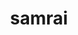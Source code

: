---
title: "samrai"
layout: cache
categories: [package, develop-2025-03-30]
meta: {"compilers": ["gcc@7.5.0"], "num_specs": 1, "num_specs_by_stack": {"radiuss": 1, "root": 1}, "oss": ["ubuntu18.04"], "platforms": ["linux"], "stacks": ["radiuss", "root"], "targets": ["x86_64_v3"], "versions": ["3.12.0"]}
spec_details: [{"compiler": "gcc@7.5.0", "hash": "crykzwcqr4ymkhkh2ly2phpfi2cv5gxr", "os": "ubuntu18.04", "platform": "linux", "size": "-", "stacks": ["radiuss", "root"], "target": "x86_64_v3", "variants": ["build_system=autotools", "~debug", "patches:=7ebc13a", "~shared", "~silo"], "versions": ["3.12.0"]}]
---